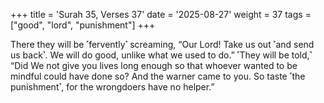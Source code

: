 +++
title = 'Surah 35, Verses 37'
date = '2025-08-27'
weight = 37
tags = ["good", "lord", "punishment"]
+++

There they will be ˹fervently˺ screaming, “Our Lord! Take us out ˹and send us back˺. We will do good, unlike what we used to do.” ˹They will be told,˺ “Did We not give you lives long enough so that whoever wanted to be mindful could have done so? And the warner came to you. So taste ˹the punishment˺, for the wrongdoers have no helper.”